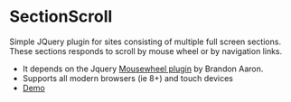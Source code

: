 # SectionScroll
Simple JQuery plugin for sites consisting of multiple full screen sections. These sections responds to scroll by mouse wheel or by navigation links. 
  * It depends on the Jquery <a href = "https://github.com/jquery/jquery-mousewheel" target="_blank">Mousewheel plugin</a> by Brandon Aaron.
  * Supports all modern browsers (ie 8+) and touch devices
  * <a href="http://somniatis.ru/demos/SectionScroll/" target="_blank">Demo</a>
